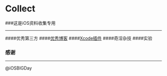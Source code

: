 # Collect
###这是iOS资料收集专用
***

####优秀第三方
####[优秀博客](https://github.com/iOSBIGDay/iOS.Big.Day.Communication.High.Bige.Group/tree/master/Blogs)
####[Xcode插件](https://github.com/iOSBIGDay/iOS.Big.Day.Communication.High.Bige.Group/blob/master/Plug-in/Plugin.md)
####奇淫杂技
####实验

### 感谢
-------------------

@iOSBIGDay